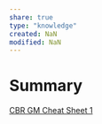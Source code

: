 ```yaml
---
share: true
type: "knowledge"
created: NaN 
modified: NaN
---
```

# Summary
 [CBR GM Cheat Sheet 1](./CBR%20GM%20Cheat%20Sheet%201.md)